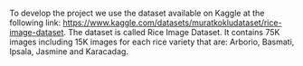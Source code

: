To develop the project we use the dataset available on Kaggle at the following link: https://www.kaggle.com/datasets/muratkokludataset/rice-image-dataset. 
The dataset is called Rice Image Dataset. It contains 75K images including 15K images for each rice variety that are:
Arborio, Basmati, Ipsala, Jasmine and Karacadag.
